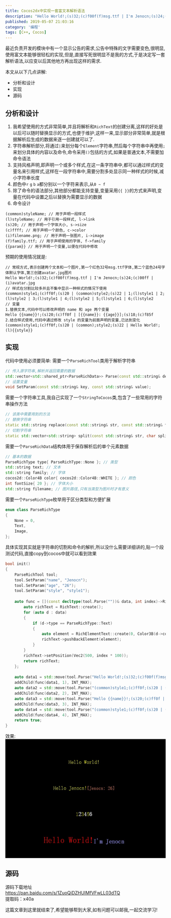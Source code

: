 ```yaml
---
title: Cocos2dx中实现一套富文本解析语法
description: "Hello World!;(s)32;(c)f00f(f)msg.ttf | I'm Jenocn;(s)24;(c)99ff | (i)avatar.jpg"
published: 2019-05-07 21:03:16
category: '编程'
tags: [C++, Cocos]
---
```


最近负责开发的模块中有一个显示公告的需求,公告中特殊的文字需要变色,很明显,使用富文本能够很轻松的实现,但是,直接写死很明显不是我的方式,于是决定写一套解析语法,以应变以后其他地方再出现这样的需求.

本文从以下几点讲解:

- 分析和设计
- 实现
- 源码

<!-- more -->

## 分析和设计  
1. 我希望使用的方式非常简单,并且将解析和`RichText`的创建分离,这样的好处是以后可以随时替换显示的方式,也便于维护,这样一来,显示部分非常简单,就是根据解析后生成的数据来逐一创建就可以了.
2. 字符串解析部分,将通过`|`来划分每个`Element`字符串,然后每个字符串中再使用`;`来划分具体的内容以及命令,命令采用`()`包括的方式,如果是普通文本,不需要加命令语法
3. 支持风格声明,即声明一个或多个样式,在这一条字符串中,都可以通过样式的变量名来引用样式,这样在一段字符串中,需要分割多处显示同一种样式的时候,减小字符串长度
4. 颜色中`r` `g` `b` `a`都分别以一个字符来表示,从`0 ~ f`
5. 除了命令的语法部分,其他部分都能支持变量,变量采用`{{ }}`的方式来声明,变量在代码中设置之后以替换为需要显示的数据
6. 命令设计
```
(common)styleName; // 用于声明一段样式
(l)styleName; // 用于引用一段样式, l->link
(s)20; // 用于声明一个字体大小, s->size
(c)ffff; // 用于声明一个颜色, c->color
(i)filename.png; // 用于声明一张图片, i->image
(f)family.ttf; // 用于声明使用的字体, f->family
{{param}} // 用于声明一个变量,以便在代码中修改
```
预期的使用情况就是:
```
// 常规方式,表示创建两个文本和一个图片,第一个红色32号msg.ttf字体,第二个蓝色24号字体默认字体,第三创建avatar.jpg图片
Hello World!;(s)32;(c)f00f(f)msg.ttf | I'm Jenocn;(s)24;(c)00ff | (i)avatar.jpg
// 样式在分割比较多并且不集中显示一种样式的情况下使用
(common)style1;(c)ff0f;(s)20 | (common)style2;(s)22 | 1;(l)style1 | 2;(l)style2 | 3;(l)style1 | 4;(l)style2 | 5;(l)style1 | 6;(l)style2
// 变量
1.替换文本,代码中可以修改声明的 name 和 age 两个变量
Hello {{name}}!;(s)20;(c)ff0f | [{{name}}: {{age}}];(s)18;(c)f85f
2.结合样式使用,代码中通过修改 style 的变量为前面声明的变量,已达到变化
(common)style1;(c)ff0f;(s)20 | (common);style2;(s)22 | Hello World!;(l){{style}}
```

## 实现  
代码中使用必须要简单:
需要一个`ParseRichTool`类用于解析字符串
```C++
// 传入源字符串,解析并返回需要的数据
std::vector<std::shared_ptr<ParseRichData>> Parse(const std::string& destStr);
// 设置变量
void SetParam(const std::string& key, const std::string& value);
```
需要一个字符串工具,我自己实现了一个`StringToCocos`类,包含了一些常用的字符串操作方法
```C++
// 该类中需要用到的方法
// 替换字符串
static std::string replace(const std::string& str, const std::string& find, const std::string& dest);
// 切割字符串
static std::vector<std::string> split(const std::string& str, char splitWord, bool bTrim = false);
```
需要一个`ParseRichData`结构体用于保存解析后的单个元素数据
```C++
// 基本的数据
ParseRichType type{ ParseRichType::None }; // 类型
std::string text; // 文本
std::string family; // 字体
cocos2d::Color4B color{ cocos2d::Color4B::WHITE }; // 颜色
int fontSize{ 20 }; // 字体大小
std::string filename; // 图片路径,只有当类型为图片时才有意义
```
需要一个`ParseRichType`枚举用于区分类型和方便扩展
```C++
enum class ParseRichType
{
    None = 0,
    Text,
    Image,
};
```

具体实现其实就是字符串的切割和命令的解析,所以没什么需要详细讲的,贴一个段测试代码,直接copy到cocos中就可以看到效果
```C++
bool init()
{
    ParseRichTool tool;
    tool.SetParam("name", "Jenocn");
    tool.SetParam("age", "26");
    tool.SetParam("style", "style1");

    auto func = [](const decltype(tool.Parse(""))& data, int index)->RichText* {
        auto richText = RichText::create();
        for (auto d : data)
        {
            if (d->type == ParseRichType::Text)
            {
                auto element = RichElementText::create(0, Color3B(d->color), d->color.a, d->text, d->family, d->fontSize);
                richText->pushBackElement(element);
            }
        }
        richText->setPosition(Vec2(500, index * 100));
        return richText;
    };

    auto data1 = std::move(tool.Parse("Hello World!;(s)32;(c)f00f(f)msg.ttf | I'm Jenocn;(s)24;(c)99ff | (i)avatar.jpg"));
    addChild(func(data1, 1), INT_MAX);
    auto data2 = std::move(tool.Parse("(common)style1;(c)ff0f;(s)20 | (common)style2;(s)22 | 1;(l)style1 | 2;(l)style2 | 3;(l)style1 | 4;(l)style2 | 5;(l)style1 | 6;(l)style2"));
    addChild(func(data2, 2), INT_MAX);
    auto data3 = std::move(tool.Parse("Hello {{name}}!;(s)20;(c)ff0f | [{{name}}: {{age}}];(s)18;(c)f85f"));
    addChild(func(data3, 3), INT_MAX);
    auto data4 = std::move(tool.Parse("(common)style1;(c)ff0f;(s)20 | (common);style2;(s)22 | Hello World!;(l){{style}}"));
    addChild(func(data4, 4), INT_MAX);
    return true;
}
```
效果:
![测试结果](test.jpg)

## 源码  
源码下载地址  
<a href="https://pan.baidu.com/s/1ZuoQiDZHUIMfVFwLL03dTQ" target="_blank">https://pan.baidu.com/s/1ZuoQiDZHUIMfVFwLL03dTQ</a>  
提取码：x40a  

这篇文章到这里就结束了,希望能够帮到大家,如有问题可以邮我,一起交流学习!  

